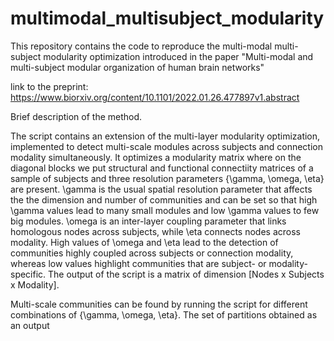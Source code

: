 # multimodal_multisubject_modularity

This repository contains the code to reproduce the multi-modal multi-subject modularity optimization introduced in the paper "Multi-modal and multi-subject modular organization of human brain networks" 

link to the preprint: https://www.biorxiv.org/content/10.1101/2022.01.26.477897v1.abstract



Brief description of the method.

The script contains an extension of the multi-layer modularity optimization, implemented to detect multi-scale modules across subjects and connection modality simultaneously. It optimizes a modularity matrix where on the diagonal blocks we put structural and functional connectiity matrices of a sample of subjects and three resolution parameters {\gamma, \omega, \eta} are present. \gamma is the usual spatial resolution parameter that affects the the dimension and number of communities and can be set so that high \gamma values lead to many small modules and low \gamma values to few big modules. \omega is an inter-layer coupling parameter that links homologous nodes across subjects, while \eta connects nodes across modality. High values of \omega and \eta lead to the detection of communities highly coupled across subjects or connection modality, whereas low values highlight communities that are subject- or modality-specific. The output of the script is a matrix of dimension [Nodes x Subjects x Modality]. 

Multi-scale communities can be found by running the script for different combinations of {\gamma, \omega, \eta}. The set of partitions obtained as an output
